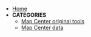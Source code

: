 - [Home](/ "Documentation") 
- **CATEGORIES**
  - [Map Center original tools](/documentation/lmec-tools/ "LMEC tutorials and how-to guides")
  - [Map Center data](/documentation/lmec-data/ "LMEC curriculum and workshops")

